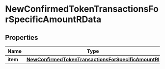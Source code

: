 

# NewConfirmedTokenTransactionsForSpecificAmountRData


## Properties

| Name | Type | Description | Notes |
|------------ | ------------- | ------------- | -------------|
|**item** | [**NewConfirmedTokenTransactionsForSpecificAmountRI**](NewConfirmedTokenTransactionsForSpecificAmountRI.md) |  |  |



